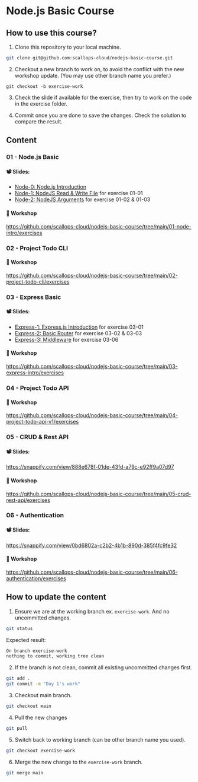 # Node.js Basic Course


## How to use this course?

1. Clone this repository to your local machine.

```sh
git clone git@github.com:scallops-cloud/nodejs-basic-course.git
```

2. Checkout a new branch to work on, to avoid the conflict with the new workshop update. (You may use other branch name you prefer.)

```
git checkout -b exercise-work
```

3. Check the slide if available for the exercise, then try to work on the code in the exercise folder.

4. Commit once you are done to save the changes. Check the solution to compare the result.

## Content

### 01 - Node.js Basic

#### 📽️ Slides:

- [Node-0: Node.js Introduction](https://snappify.com/view/521817e9-e344-47f0-a84b-1bfd6f7803c5)
- [Node-1: NodeJS Read & Write File](https://snappify.com/view/c9044b04-2c4a-44cd-aff3-817ed80fc66f) for exercise 01-01
- [Node-2: NodeJS Arguments](https://snappify.com/view/2e732ca7-cf84-437a-ba03-103e3b51ca48) for exercise 01-02 & 01-03

#### 🧪 Workshop

https://github.com/scallops-cloud/nodejs-basic-course/tree/main/01-node-intro/exercises

### 02 - Project Todo CLI

#### 🧪 Workshop

https://github.com/scallops-cloud/nodejs-basic-course/tree/main/02-project-todo-cli/exercises

### 03 - Express Basic

#### 📽️ Slides:

- [Express-1: Express.js Introduction](https://snappify.com/view/9cfd2202-f570-47c8-ba11-a5126a5ce2a6) for exercise 03-01
- [Express-2: Basic Router](https://snappify.com/view/9a91cd83-009a-4501-8d94-7635874a267a) for exercise 03-02 & 03-03
- [Express-3: Middleware](https://snappify.com/view/da273be5-7ced-4a9a-93ce-fda4c2670e36) for exercise 03-06

#### 🧪 Workshop

https://github.com/scallops-cloud/nodejs-basic-course/tree/main/03-express-intro/exercises

### 04 - Project Todo API

#### 🧪 Workshop

https://github.com/scallops-cloud/nodejs-basic-course/tree/main/04-project-todo-api-v1/exercises

### 05 - CRUD & Rest API

#### 📽️ Slides:

https://snappify.com/view/888e678f-01de-43fd-a79c-e92ff9a07d97

#### 🧪 Workshop

https://github.com/scallops-cloud/nodejs-basic-course/tree/main/05-crud-rest-api/exercises

### 06 - Authentication

#### 📽️ Slides:

https://snappify.com/view/0bd6802a-c2b2-4b1b-890d-385f4fc9fe32

#### 🧪 Workshop

https://github.com/scallops-cloud/nodejs-basic-course/tree/main/06-authentication/exercises

## How to update the content

1. Ensure we are at the working branch ex. `exercise-work`. And no uncommitted changes.

```sh
git status
```

Expected result:

```sh
On branch exercise-work
nothing to commit, working tree clean
```

2. If the branch is not clean, commit all existing uncommitted changes first.

```sh
git add .
git commit -m "Day 1's work"
```

3. Checkout main branch.

```sh
git checkout main
```

4. Pull the new changes

```sh
git pull
```

5. Switch back to working branch (can be other branch name you used).

```sh
git checkout exercise-work
```

6. Merge the new change to the `exercise-work` branch.

```sh
git merge main
```
